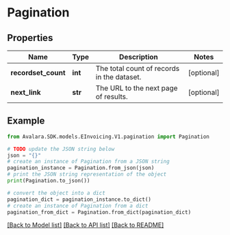 # Pagination


## Properties

Name | Type | Description | Notes
------------ | ------------- | ------------- | -------------
**recordset_count** | **int** | The total count of records in the dataset. | [optional] 
**next_link** | **str** | The URL to the next page of results. | [optional] 

## Example

```python
from Avalara.SDK.models.EInvoicing.V1.pagination import Pagination

# TODO update the JSON string below
json = "{}"
# create an instance of Pagination from a JSON string
pagination_instance = Pagination.from_json(json)
# print the JSON string representation of the object
print(Pagination.to_json())

# convert the object into a dict
pagination_dict = pagination_instance.to_dict()
# create an instance of Pagination from a dict
pagination_from_dict = Pagination.from_dict(pagination_dict)
```
[[Back to Model list]](../README.md#documentation-for-models) [[Back to API list]](../README.md#documentation-for-api-endpoints) [[Back to README]](../README.md)


